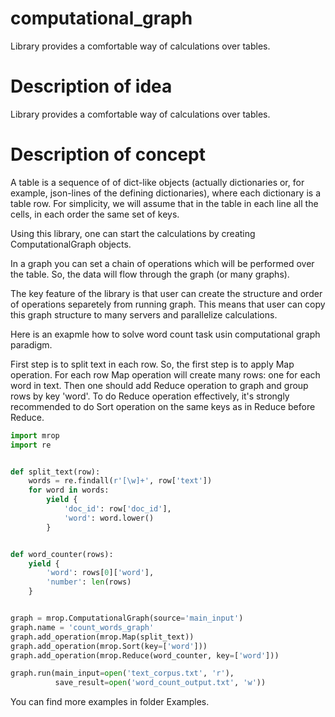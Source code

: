# computational_graph
Library provides a comfortable way of calculations over tables.

# Description of idea

Library provides a comfortable way of calculations over tables.

# Description of concept

A table is a sequence of of dict-like objects (actually dictionaries or, for example,
json-lines of the defining dictionaries), where each dictionary is a table row. 
For simplicity, we will assume that in the table in each line all the cells, in each order the same set of keys.

Using this library, one can start the calculations by creating ComputationalGraph objects.

In a graph you can set a chain of operations which will be performed over the table. So, the data will flow through the graph (or many graphs).

The key feature of the library is that user can create the structure and order of operations separetely from running graph. 
This means that user can copy this graph structure to many servers and parallelize calculations.


Here is an exapmle how to solve word count task usin computational graph paradigm.

First step is to split text in each row. So, the first step is to apply Map operation. For each row Map operation will create many rows: one for each word in text.
Then one should add Reduce operation to graph and group rows by key 'word'. To do Reduce operation effectively, it's strongly recommended to do Sort operation on the same keys as in Reduce before Reduce.



```python
import mrop
import re


def split_text(row):
    words = re.findall(r'[\w]+', row['text'])
    for word in words:
        yield {
            'doc_id': row['doc_id'],
            'word': word.lower()
        }


def word_counter(rows):
    yield {
        'word': rows[0]['word'],
        'number': len(rows)
    }


graph = mrop.ComputationalGraph(source='main_input')
graph.name = 'count_words_graph'
graph.add_operation(mrop.Map(split_text))
graph.add_operation(mrop.Sort(key=['word']))
graph.add_operation(mrop.Reduce(word_counter, key=['word']))

graph.run(main_input=open('text_corpus.txt', 'r'),
          save_result=open('word_count_output.txt', 'w'))

```     
 
You can find more examples in folder Examples.
